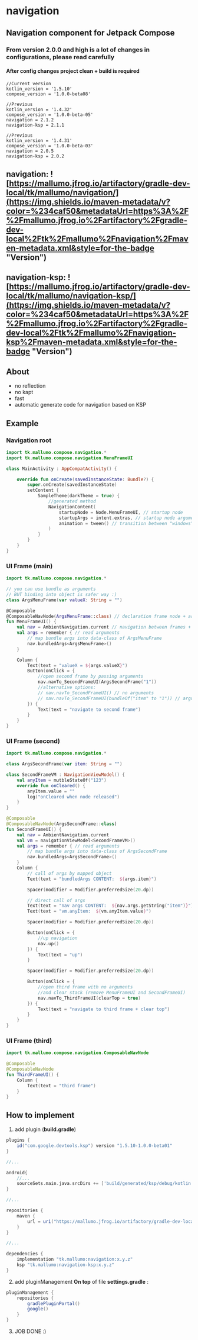 # navigation
## Navigation component for Jetpack Compose
### From version 2.0.0 and high is a lot of changes in configurations, please read carefully
#### After config changes project clean + build is required 

```
//Current version
kotlin_version = '1.5.10'
compose_version = '1.0.0-beta08'

//Previous
kotlin_version = '1.4.32'
compose_version = '1.0.0-beta-05'
navigation = 2.1.2
navigation-ksp = 2.1.1

//Previous
kotlin_version = '1.4.31'
compose_version = '1.0.0-beta-03'
navigation = 2.0.5
navigation-ksp = 2.0.2
```

## navigation: ![https://mallumo.jfrog.io/artifactory/gradle-dev-local/tk/mallumo/navigation/](https://img.shields.io/maven-metadata/v?color=%234caf50&metadataUrl=https%3A%2F%2Fmallumo.jfrog.io%2Fartifactory%2Fgradle-dev-local%2Ftk%2Fmallumo%2Fnavigation%2Fmaven-metadata.xml&style=for-the-badge "Version")

## navigation-ksp: ![https://mallumo.jfrog.io/artifactory/gradle-dev-local/tk/mallumo/navigation-ksp/](https://img.shields.io/maven-metadata/v?color=%234caf50&metadataUrl=https%3A%2F%2Fmallumo.jfrog.io%2Fartifactory%2Fgradle-dev-local%2Ftk%2Fmallumo%2Fnavigation-ksp%2Fmaven-metadata.xml&style=for-the-badge "Version")

## About
* no reflection
* no kapt
* fast
* automatic generate code for navigation based on KSP

## Example

### Navigation root

```kotlin
import tk.mallumo.compose.navigation.*
import tk.mallumo.compose.navigation.MenuFrameUI

class MainActivity : AppCompatActivity() {

    override fun onCreate(savedInstanceState: Bundle?) {
        super.onCreate(savedInstanceState)
        setContent {
            SampleTheme(darkTheme = true) {
                //generated method
                NavigationContent(
                    startupNode = Node.MenuFrameUI, // startup node
                    startupArgs = intent.extras, // startup node arguments
                    animation = tween() // transition between "windows"
                )
            }
        }
    }
}
```

### UI Frame (main)
```kotlin
import tk.mallumo.compose.navigation.*

// you can use bundle as arguments
// BUT binding into object is safer way :)
class ArgsMenuFrame(var valueX: String = "")

@Composable
@ComposableNavNode(ArgsMenuFrame::class) // declaration frame node + arguments
fun MenuFrameUI() {
    val nav = AmbientNavigation.current // navigation between frames + arguments management
    val args = remember { // read arguments
        // map bundle args into data-class of ArgsMenuFrame
        nav.bundledArgs<ArgsMenuFrame>()
    }

    Column {
        Text(text = "valueX = ${args.valueX}")
        Button(onClick = {
            //open second frame by passing arguments
            nav.navTo_SecondFrameUI(ArgsSecondFrame("1"))
            //alternative options:
            // nav.navTo_SecondFrameUI() // no arguments
            // nav.navTo_SecondFrameUI(bundleOf("item" to "1")) // arguments as bundle
        }) {
            Text(text = "navigate to second frame")
        }
    }
}
```

### UI Frame (second)

```kotlin
import tk.mallumo.compose.navigation.*

class ArgsSecondFrame(var item: String = "")

class SecondFrameVM : NavigationViewModel() {
    val anyItem = mutbleStateOf("123")
    override fun onCleared() {
        anyItem.value = ""
        log("onCleared when node released")
    }
}

@Composable
@ComposableNavNode(ArgsSecondFrame::class)
fun SecondFrameUI() {
    val nav = AmbientNavigation.current
    val vm = navigationViewModel<SecondFrameVM>()
    val args = remember { // read arguments
        // map bundle args into data-class of ArgsSecondFrame
        nav.bundledArgs<ArgsSecondFrame>()
    }
    Column {
        // call of args by mapped object
        Text(text = "bundledArgs CONTENT:  ${args.item}")

        Spacer(modifier = Modifier.preferredSize(20.dp))

        // direct call of args
        Text(text = "nav args CONTENT:  ${nav.args.getString("item")}")
        Text(text = "vm.anyItem:  ${vm.anyItem.value}")

        Spacer(modifier = Modifier.preferredSize(20.dp))

        Button(onClick = {
            //up navigation
            nav.up()
        }) {
            Text(text = "up")
        }

        Spacer(modifier = Modifier.preferredSize(20.dp))

        Button(onClick = {
            //open third frame with no arguments
            //and clear stack (remove MenuFrameUI and SecondFrameUI)
            nav.navTo_ThirdFrameUI(clearTop = true)
        }) {
            Text(text = "navigate to third frame + clear top")
        }
    }
}
```

### UI Frame (third)
```kotlin
import tk.mallumo.compose.navigation.ComposableNavNode

@Composable
@ComposableNavNode
fun ThirdFrameUI() {
    Column {
        Text(text = "third frame")
    }
}
```


## How to implement

1. add plugin (**build.gradle**)

```groovy
plugins {
    id("com.google.devtools.ksp") version "1.5.10-1.0.0-beta01"
}

//...

android{
    //...
    sourceSets.main.java.srcDirs += ['build/generated/ksp/debug/kotlin']
}

//...

repositories {
    maven {
        url = uri("https://mallumo.jfrog.io/artifactory/gradle-dev-local")
    }
}

//...

dependencies {
    implementation "tk.mallumo:navigation:x.y.z"
    ksp "tk.mallumo:navigation-ksp:x.y.z"
}
```

2. add pluginManagement **On top** of file **settings.gradle** :
```groovy
pluginManagement {
    repositories {
        gradlePluginPortal()
        google()
    }
}
```

3. JOB DONE :)